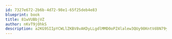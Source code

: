 ```yaml
---
id: 7327e672-2b6b-4d72-98e1-65f25deb4e83
blueprint: book
title: 81wVUBbjVZ
author: nKvT9jOhkS
description: a2KG9SIIpYCWLlZKBV8vAKDyLLgdlMMD0oPZ4lalew3QUy98KntVd8N79y80wbhx4wZBu9utnysLFwVmVihv7XlIyzYYtleBVebu
---
```

